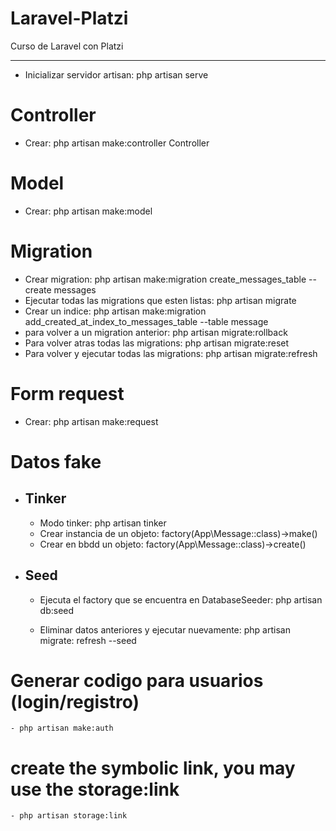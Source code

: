 # Laravel-Platzi
Curso de Laravel con Platzi

---

- Inicializar servidor artisan: php artisan serve

# Controller
- Crear: php artisan make:controller <Nombre>Controller

# Model
- Crear: php artisan make:model <Nombre>

# Migration
- Crear migration: php artisan make:migration create_messages_table --create messages
- Ejecutar todas las migrations que esten listas: php artisan migrate
- Crear un indice: php artisan make:migration add_created_at_index_to_messages_table --table message
- para volver a un migration anterior: php artisan migrate:rollback
- Para volver atras todas las migrations: php artisan migrate:reset
- Para volver y ejecutar todas las migrations: php artisan migrate:refresh

# Form request

- Crear: php artisan make:request <nombre>

# Datos fake

- ## Tinker

    - Modo tinker: php artisan tinker
    - Crear instancia de un objeto: factory(App\Message::class)->make()
    - Crear en bbdd un objeto: factory(App\Message::class)->create()

- ## Seed

    - Ejecuta el factory que se encuentra en DatabaseSeeder: php artisan db:seed

    - Eliminar datos anteriores y ejecutar nuevamente: php artisan migrate: refresh --seed

# Generar codigo para usuarios (login/registro)
    - php artisan make:auth

# create the symbolic link, you may use the storage:link

    - php artisan storage:link

